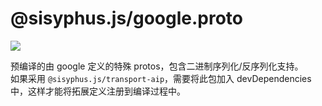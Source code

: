 # @sisyphus.js/google.proto

[![](https://img.shields.io/npm/v/@sisyphus.js/google.proto)](https://www.npmjs.com/package/@sisyphus.js/google.proto)

预编译的由 google 定义的特殊 protos，包含二进制序列化/反序列化支持。  
如果采用 `@sisyphus.js/transport-aip`，需要将此包加入 devDependencies 中，这样才能将拓展定义注册到编译过程中。
